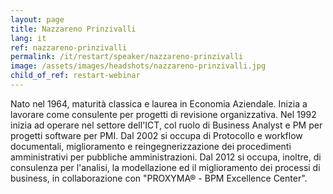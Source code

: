 ```yaml
---
layout: page
title: Nazzareno Prinzivalli
lang: it
ref: nazzareno-prinzivalli
permalink: /it/restart/speaker/nazzareno-prinzivalli
image: /assets/images/headshots/nazzareno-prinzivalli.jpg
child_of_ref: restart-webinar
---
```


Nato nel 1964, maturità classica e laurea in Economia Aziendale. Inizia a lavorare come consulente per progetti di revisione organizzativa. Nel 1992 inizia ad operare nel settore dell'ICT, col ruolo di Business Analyst e PM per progetti software per PMI. Dal 2002 si occupa di Protocollo e workflow documentali, miglioramento e reingegnerizzazione dei procedimenti amministrativi per pubbliche amministrazioni. Dal 2012 si occupa, inoltre, di consulenza per l'analisi, la modellazione ed il miglioramento dei processi di business, in collaborazione con "PROXYMA® - BPM Excellence Center".
